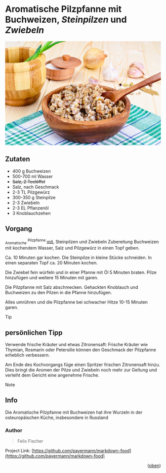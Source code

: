 <a id="readme-top"></a>

# Aromatische Pilzpfanne mit **Buchweizen**, **_Steinpilzen_** und _Zwiebeln_

![Aromatische Pilzpfanne mit Buchweizen](image.png)

## Zutaten

- 400 g Buchweizen
- 500-700 ml Wasser
- ~~Salz, 2 Teelöffel~~
- Salz, nach Geschmack
- 2-3 TL Pilzgewürz
- 300-350 g Steinpilze
- 2-3 Zwiebeln
- 2-3 EL Pflanzenöl
- 3 Knoblauchzehen

## Vorgang

<sub>Aromatische</sub> <sup>Pilzpfanne</sup> <ins>mit</ins>, Steinpilzen und Zwiebeln
Zubereitung
Buchweizen mit kochendem Wasser, Salz und Pilzgewürz in einen Topf geben.

Ca. 10 Minuten gar kochen.
Die Steinpilze in kleine Stücke schneiden.
In einen separaten Topf ca. 20 Minuten kochen.

Die Zwiebel fein würfeln und in einer Pfanne mit Öl 5 Minuten braten.
Pilze hinzufügen und weitere 15 Minuten mit garen.

Die Pilzpfanne mit Salz abschmecken.
Gehackten Knoblauch und Buchweizen zu den Pilzen in die Pfanne hinzufügen.

Alles umrühren und die Pilzpfanne bei schwacher Hitze 10-15 Minuten garen.

> [!TIP]
>
> ## persönlichen Tipp
>
> Verwende frische Kräuter und etwas Zitronensaft: Frische Kräuter wie Thymian, Rosmarin oder Petersilie können den Geschmack der Pilzpfanne erheblich verbessern.
>
> Am Ende des Kochvorgangs füge einen Spritzer frischen Zitronensaft hinzu. Dies bringt die Aromen der Pilze und Zwiebeln noch mehr zur Geltung und verleiht dem Gericht eine angenehme Frische.

> [!NOTE]
>
> ## Info
>
> Die Aromatische Pilzpfanne mit Buchweizen hat ihre Wurzeln in der osteuropäischen Küche, insbesondere in Russland

### Author

> Felix Fischer

Project Link: [https://github.com/payermann/markdown-food](https://github.com/payermann/markdown-food)

<p align="right">(<a href="#readme-top">oben</a>)</p>
